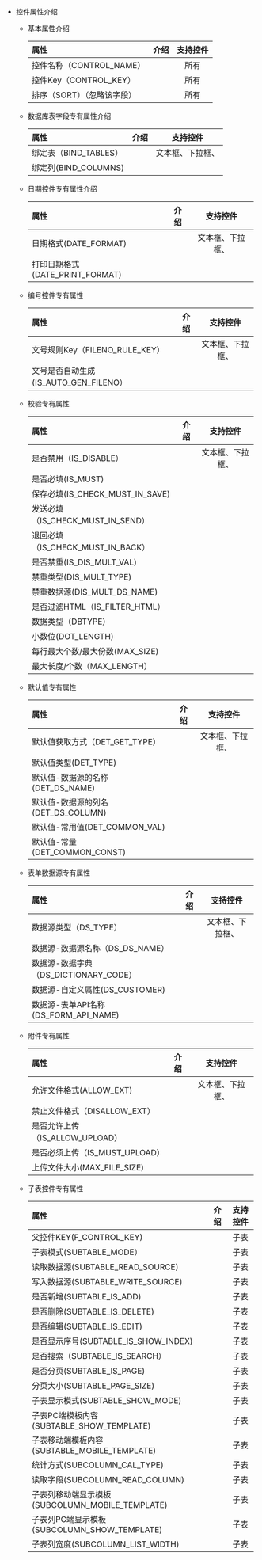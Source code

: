 * 控件属性介绍

  * 基本属性介绍

    | 属性                       | 介绍 | 支持控件 |
    | :------------------------- | :--: | :------: |
    | 控件名称（CONTROL_NAME）   |      |   所有   |
    | 控件Key（CONTROL_KEY）     |      |   所有   |
    | 排序（SORT）（忽略该字段） |      |   所有   |

    

  * 数据库表字段专有属性介绍

    | 属性                  | 介绍 |     支持控件     |
    | :-------------------- | :--: | :--------------: |
    | 绑定表（BIND_TABLES） |      | 文本框、下拉框、 |
    | 绑定列(BIND_COLUMNS)  |      |                  |

    

  * 日期控件专有属性介绍

    | 属性                            | 介绍 |     支持控件     |
    | :------------------------------ | :--: | :--------------: |
    | 日期格式(DATE_FORMAT)           |      | 文本框、下拉框、 |
    | 打印日期格式(DATE_PRINT_FORMAT) |      |                  |

  * 编号控件专有属性

    | 属性                                  | 介绍 |     支持控件     |
    | :------------------------------------ | :--: | :--------------: |
    | 文号规则Key（FILENO_RULE_KEY）        |      | 文本框、下拉框、 |
    | 文号是否自动生成(IS_AUTO_GEN_FILENO） |      |                  |

  * 校验专有属性

    | 属性                              | 介绍 |     支持控件     |
    | :-------------------------------- | :--: | :--------------: |
    | 是否禁用（IS_DISABLE）            |      | 文本框、下拉框、 |
    | 是否必填(IS_MUST)                 |      |                  |
    | 保存必填(IS_CHECK_MUST_IN_SAVE)   |      |                  |
    | 发送必填（IS_CHECK_MUST_IN_SEND） |      |                  |
    | 退回必填（IS_CHECK_MUST_IN_BACK） |      |                  |
    | 是否禁重(IS_DIS_MULT_VAL)         |      |                  |
    | 禁重类型(DIS_MULT_TYPE)           |      |                  |
    | 禁重数据源(DIS_MULT_DS_NAME)      |      |                  |
    | 是否过滤HTML（IS_FILTER_HTML）    |      |                  |
    | 数据类型（DBTYPE）                |      |                  |
    | 小数位(DOT_LENGTH)                |      |                  |
    | 每行最大个数/最大份数(MAX_SIZE)   |      |                  |
    | 最大长度/个数（MAX_LENGTH）       |      |                  |

  * 默认值专有属性

    | 属性                               | 介绍 |     支持控件     |
    | :--------------------------------- | :--: | :--------------: |
    | 默认值获取方式（DET_GET_TYPE）     |      | 文本框、下拉框、 |
    | 默认值类型(DET_TYPE)               |      |                  |
    | 默认值-数据源的名称(DET_DS_NAME)   |      |                  |
    | 默认值-数据源的列名(DET_DS_COLUMN) |      |                  |
    | 默认值-常用值(DET_COMMON_VAL)      |      |                  |
    | 默认值-常量(DET_COMMON_CONST)      |      |                  |

  * 表单数据源专有属性

    | 属性                                  | 介绍 |     支持控件     |
    | :------------------------------------ | :--: | :--------------: |
    | 数据源类型（DS_TYPE）                 |      | 文本框、下拉框、 |
    | 数据源-数据源名称（DS_DS_NAME）       |      |                  |
    | 数据源-数据字典（DS_DICTIONARY_CODE） |      |                  |
    | 数据源-自定义属性(DS_CUSTOMER)        |      |                  |
    | 数据源-表单API名称(DS_FORM_API_NAME)  |      |                  |

  * 附件专有属性

    | 属性                            | 介绍 |     支持控件     |
    | :------------------------------ | :--: | :--------------: |
    | 允许文件格式(ALLOW_EXT)         |      | 文本框、下拉框、 |
    | 禁止文件格式（DISALLOW_EXT）    |      |                  |
    | 是否允许上传（IS_ALLOW_UPLOAD） |      |                  |
    | 是否必须上传（IS_MUST_UPLOAD）  |      |                  |
    | 上传文件大小(MAX_FILE_SIZE)     |      |                  |

  * 子表控件专有属性

    | 属性                                            | 介绍 | 支持控件 |
    | :---------------------------------------------- | :--: | :------: |
    | 父控件KEY(F_CONTROL_KEY)                        |      |   子表   |
    | 子表模式(SUBTABLE_MODE）                        |      |   子表   |
    | 读取数据源(SUBTABLE_READ_SOURCE)                |      |   子表   |
    | 写入数据源(SUBTABLE_WRITE_SOURCE)               |      |   子表   |
    | 是否新增(SUBTABLE_IS_ADD)                       |      |   子表   |
    | 是否删除(SUBTABLE_IS_DELETE)                    |      |   子表   |
    | 是否编辑(SUBTABLE_IS_EDIT)                      |      |   子表   |
    | 是否显示序号(SUBTABLE_IS_SHOW_INDEX)            |      |   子表   |
    | 是否搜索（SUBTABLE_IS_SEARCH）                  |      |   子表   |
    | 是否分页(SUBTABLE_IS_PAGE)                      |      |   子表   |
    | 分页大小(SUBTABLE_PAGE_SIZE)                    |      |   子表   |
    | 子表显示模式(SUBTABLE_SHOW_MODE)                |      |   子表   |
    | 子表PC端模板内容(SUBTABLE_SHOW_TEMPLATE)        |      |   子表   |
    | 子表移动端模板内容(SUBTABLE_MOBILE_TEMPLATE)    |      |   子表   |
    | 统计方式(SUBCOLUMN_CAL_TYPE)                    |      |   子表   |
    | 读取字段(SUBCOLUMN_READ_COLUMN)                 |      |   子表   |
    | 子表列移动端显示模板(SUBCOLUMN_MOBILE_TEMPLATE) |      |   子表   |
    | 子表列PC端显示模板(SUBCOLUMN_SHOW_TEMPLATE)     |      |   子表   |
    | 子表列宽度(SUBCOLUMN_LIST_WIDTH)                |      |   子表   |



